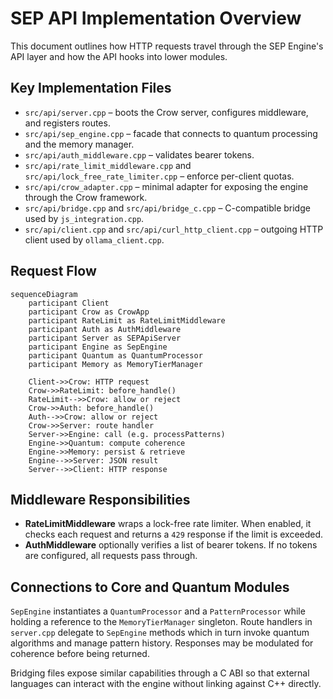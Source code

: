 # SEP API Implementation Overview

This document outlines how HTTP requests travel through the SEP Engine's API layer and how the API hooks into lower modules.

## Key Implementation Files

- `src/api/server.cpp` – boots the Crow server, configures middleware, and registers routes.
- `src/api/sep_engine.cpp` – facade that connects to quantum processing and the memory manager.
- `src/api/auth_middleware.cpp` – validates bearer tokens.
- `src/api/rate_limit_middleware.cpp` and `src/api/lock_free_rate_limiter.cpp` – enforce per-client quotas.
- `src/api/crow_adapter.cpp` – minimal adapter for exposing the engine through the Crow framework.
- `src/api/bridge.cpp` and `src/api/bridge_c.cpp` – C-compatible bridge used by `js_integration.cpp`.
- `src/api/client.cpp` and `src/api/curl_http_client.cpp` – outgoing HTTP client used by `ollama_client.cpp`.

## Request Flow

```mermaid
sequenceDiagram
    participant Client
    participant Crow as CrowApp
    participant RateLimit as RateLimitMiddleware
    participant Auth as AuthMiddleware
    participant Server as SEPApiServer
    participant Engine as SepEngine
    participant Quantum as QuantumProcessor
    participant Memory as MemoryTierManager

    Client->>Crow: HTTP request
    Crow->>RateLimit: before_handle()
    RateLimit-->>Crow: allow or reject
    Crow->>Auth: before_handle()
    Auth-->>Crow: allow or reject
    Crow->>Server: route handler
    Server->>Engine: call (e.g. processPatterns)
    Engine->>Quantum: compute coherence
    Engine->>Memory: persist & retrieve
    Engine-->>Server: JSON result
    Server-->>Client: HTTP response
```

## Middleware Responsibilities

- **RateLimitMiddleware** wraps a lock-free rate limiter. When enabled, it checks each request and returns a `429` response if the limit is exceeded.
- **AuthMiddleware** optionally verifies a list of bearer tokens. If no tokens are configured, all requests pass through.

## Connections to Core and Quantum Modules

`SepEngine` instantiates a `QuantumProcessor` and a `PatternProcessor` while holding a reference to the `MemoryTierManager` singleton. Route handlers in `server.cpp` delegate to `SepEngine` methods which in turn invoke quantum algorithms and manage pattern history. Responses may be modulated for coherence before being returned.

Bridging files expose similar capabilities through a C ABI so that external languages can interact with the engine without linking against C++ directly.

